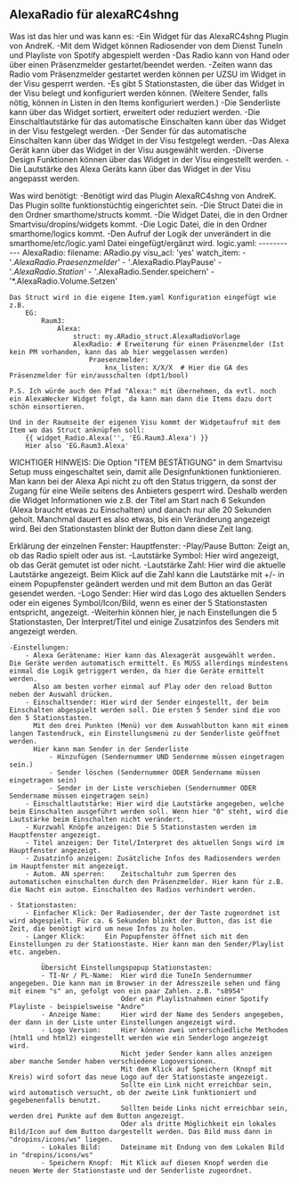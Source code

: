 
AlexaRadio für alexaRC4shng
---------------------------

Was ist das hier und was kann es:
	-Ein Widget für das AlexaRC4shng Plugin von AndreK. 
	-Mit dem Widget können Radiosender von dem Dienst TuneIn und Playliste von Spotify abgespielt werden
	-Das Radio kann von Hand oder über einen Präsenzmelder gestartet/beendet werden.
	-Zeiten wann das Radio vom Präsenzmelder gestartet werden können per UZSU im Widget in der Visu gesperrt werden.
	-Es gibt 5 Stationstasten, die über das Widget in der Visu belegt und konfiguriert werden können.
	    (Weitere Sender, falls nötig, können in Listen in den Items konfiguriert werden.)
	-Die Senderliste kann über das Widget sortiert, erweitert oder reduziert werden.
	-Die Einschaltlautstärke für das automatische Einschalten kann über das Widget in der Visu festgelegt werden.
	-Der Sender für das automatische Einschalten kann über das Widget in der Visu festgelegt werden.
	-Das Alexa Gerät kann über das Widget in der Visu ausgewählt werden.
	-Diverse Design Funktionen können über das Widget in der Visu eingestellt werden.
	-Die Lautstärke des Alexa Geräts kann über das Widget in der Visu angepasst werden.
	
Was wird benötigt:
	-Benötigt wird das Plugin AlexaRC4shng von AndreK. Das Plugin sollte funktionstüchtig eingerichtet sein.
	-Die Struct Datei die in den Ordner smarthome/structs kommt.
	-Die Widget Datei, die in den Ordner Smartvisu/dropins/widgets kommt.
	-Die Logic Datei, die in den Ordner smarthome/logics kommt.
	-Den Aufruf der Logik der unverändert in die smarthome/etc/logic.yaml Datei eingefügt/ergänzt wird.
	logic.yaml:
	-----------
	AlexaRadio:
		filename: ARadio.py
		visu_acl: 'yes'
		watch_item:
		-   '*.AlexaRadio.Praesenzmelder'
		-   '*.AlexaRadio.PlayPause'
		-   '*.AlexaRadio.Station'
		-   '*.AlexaRadio.Sender.speichern'
		-   '*.AlexaRadio.Volume.Setzen'
	
	Das Struct wird in die eigene Item.yaml Konfiguration eingefügt wie z.B.
	    EG:
		    Raum3:
		        Alexa:
		            struct: my.ARadio_struct.AlexaRadioVorlage
					AlexRadio: # Erweiterung für einen Präsenzmelder (Ist kein PM vorhanden, kann das ab hier weggelassen werden)
						Praesenzmelder:
						    knx_listen: X/X/X  # Hier die GA des Präsenzmelder für ein/ausschalten (dpt1/bool)
							
	P.S. Ich würde auch den Pfad "Alexa:" mit übernehmen, da evtl. noch ein AlexaWecker Widget folgt, da kann man dann die Items dazu dort schön einsortieren.

	Und in der Raumseite der eigenen Visu kommt der Widgetaufruf mit dem Item wo das Struct anknüpfen soll: 
	    {{ widget_Radio.Alexa('', 'EG.Raum3.Alexa') }}
		Hier also 'EG.Raum3.Alexa'
		
WICHTIGER HINWEIS:
Die Option "ITEM BESTÄTIGUNG" in dem Smartvisu Setup muss eingeschaltet sein, damit alle Designfunktionen funktionieren.
Man kann bei der Alexa Api nicht zu oft den Status triggern, da sonst der Zugang für eine Weile seitens des Anbieters gesperrt wird. Deshalb werden die Widget Informationen wie z.B. der Titel am Start nach 6 Sekunden (Alexa braucht etwas zu Einschalten) und danach nur alle 20 Sekunden geholt.
Manchmal dauert es also etwas, bis ein Veränderung angezeigt wird. Bei den Stationstasten blinkt der Button dann diese Zeit lang.		

Erklärung der einzelnen Fenster:
Hauptfenster:
    -Play/Pause Button: 	Zeigt an, ob das Radio spielt oder aus ist.
	-Lautstärke Symbol: 	Hier wird angezeigt, ob das Gerät gemutet ist oder nicht.
	-Lautstärke Zahl:		Hier wird die aktuelle Lautstärke angezeigt. Beim Klick auf die Zahl kann die Lautstärke mit +/- in einem Popupfenster geändert werden und mit dem Button an das Gerät gesendet werden. 
	-Logo Sender:			Hier wird das Logo des aktuellen Senders oder ein eigenes Symbol/Icon/Bild, wenn es einer der 5 Stationstasten entspricht, angezeigt.
	-Weiterhin können hier, je nach Einstellungen die 5 Stationstasten, Der Interpret/Titel und einige Zusatzinfos des Senders mit angezeigt werden.

	-Einstellungen:
		- Alexa Gerätename: Hier kann das Alexagerät ausgewählt werden. Die Geräte werden automatisch ermittelt. Es MUSS allerdings mindestens einmal die Logik getriggert werden, da hier die Geräte ermittelt werden. 
		  Also am besten vorher einmal auf Play oder den reload Button neben der Auswahl drücken.
		- Einschaltsender: Hier wird der Sender eingestellt, der beim Einschalten abgespielt werden soll. Die ersten 5 Sender sind die von den 5 Stationstasten.
		  Mit den drei Punkten (Menü) vor dem Auswahlbutton kann mit einem langen Tastendruck, ein Einstellungsmenü zu der Senderliste geöffnet werden.
		  Hier kann man Sender in der Senderliste 
		      - Hinzufügen (Sendernummer UND Sendernme müssen eingetragen sein.)
			  - Sender löschen (Sendernummer ODER Sendername müssen eingetragen sein)
			  - Sender in der Liste verschieben (Sendernummer ODER Sendername müssen eingetragen sein) 
		- Einschaltlautstärke: Hier wird die Lautstärke angegeben, welche beim Einschalten ausgeführt werden soll. Wenn hier "0" steht, wird die Lautstärke beim Einschalten nicht verändert.
		- Kurzwahl Knöpfe anzeigen: Die 5 Stationstasten werden im Hauptfenster angezeigt.
		- Titel anzeigen: Der Titel/Interpret des aktuellen Songs wird im Hauptfenster angezeigt.
		- Zusatzinfo anzeigen: Zusätzliche Infos des Radiosenders werden im Hauptfenster mit angezeigt.
		- Autom. AN sperren: 	Zeitschaltuhr zum Sperren des automatischen einschalten durch den Präsenzmelder. Hier kann für z.B. die Nacht ein autom. Einschalten des Radios verhindert werden.

    - Stationstasten:
		- Einfacher Klick: Der Radiosender, der der Taste zugeordnet ist wird abgespielt. Für ca. 6 Sekunden blinkt der Button, das ist die Zeit, die benötigt wird um neue Infos zu holen.
		- Langer Klick:		Ein Popupfenster öffnet sich mit den Einstellungen zu der Stationstaste. Hier kann man den Sender/Playlist etc. angeben.
		    
			Übersicht Einstellungspopup Stationstasten:
			- TI-Nr / PL-Name: 	Hier wird die TuneIn Sendernummer angegeben. Die kann man im Browser in der Adresszeile sehen und fäng mit einem "s" an, gefolgt von ein paar Zahlen. z.B. "s8954"
								Oder ein Playlistnahmen einer Spotify Playliste - beispielsweise "Andre"
			- Anzeige Name:		Hier wird der Name des Senders angegeben, der dann in der Liste unter Einstellungen angezeigt wird.
			- Logo Version:		Hier können zwei unterschiedliche Methoden (html1 und html2) eingestellt werden wie ein Senderlogo angezeigt wird. 
			                    Nicht jeder Sender kann alles anzeigen aber manche Sender haben verschiedene Logoversionen. 
								Mit dem Klick auf Speichern (Knopf mit Kreis) wird sofort das neue Logo auf der Stationstaste angezeigt.
								Sollte ein Link nicht erreichbar sein, wird automatisch versucht, ob der zweite Link funktioniert und gegebenenfalls benutzt.
								Sollten beide Links nicht erreichbar sein, werden drei Punkte auf dem Button angezeigt.
								Oder als dritte Möglichkeit ein lokales Bild/Icon auf dem Button dargestellt werden. Das Bild muss dann in "dropins/icons/ws" liegen.
			- Lokales Bild: 	Dateiname mit Endung von dem Lokalen Bild in "dropins/icons/ws"
			- Speichern Knopf:	Mit Klick auf diesen Knopf werden die neuen Werte der Stationstaste und der Senderliste zugeordnet.
	
